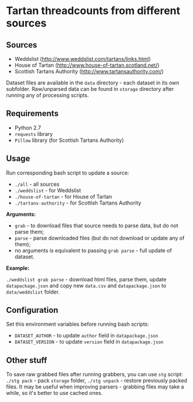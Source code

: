 # Tartan threadcounts from different sources

## Sources

- Weddslist (http://www.weddslist.com/tartans/links.html)
- House of Tartan (http://www.house-of-tartan.scotland.net/)
- Scottish Tartans Authority (http://www.tartansauthority.com/)

Dataset files are available in the `data` directory - each dataset in its
own subfolder. Raw/unparsed data can be found in `storage` directory after running 
any of processing scripts.

## Requirements

- Python 2.7
- `requests` library
- `Pillow` library (for Scottish Tartans Authority)

## Usage

Run corresponding bash script to update a source:

- `./all` - all sources
- `./weddslist` - for Weddslist
- `./house-of-tartan` - for House of Tartan
- `./tartans-authority` - for Scottish Tartans Authority

**Arguments:**

- `grab` - to download files that source needs to parse data, but do not parse them;
- `parse` - parse downloaded files (but do not download or update any of them);
- no arguments is equivalent to passing `grab parse` - full update of dataset.

**Example:**

`./weddslist grab parse` - download html files, parse them, update `datapackage.json`
and copy new `data.csv` and `datapackage.json` to `data/weddslist` folder.

## Configuration

Set this environment variables before running bash scripts:

- `DATASET_AUTHOR` - to update `author` field in `datapackage.json`
- `DATASET_VERSION` - to update `version` field in `datapackage.json`

## Other stuff

To save raw grabbed files after running grabbers, you can use `stg` script:
`./stg pack` - pack `storage` folder, `./stg unpack` - restore previously 
packed files. It may be useful when improving parsers - grabbing files may take
a while, so it's better to use cached ones.
